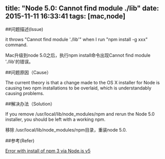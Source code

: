 title: "Node 5.0: Cannot find module ./lib"
date: 2015-11-11 16:33:41
tags: [mac,node]
---

##问题描述(Issue)

  it throws "Cannot find module './lib'" when I run "npm install -g xxx" command.
  
  Mac升级到node 5.0之后，执行npm install命令出现Cannot find module './lib'的错误。
  
  
##问题原因（Cause）

   The current theory is that a change made to the OS X installer for Node is causing two npm installations to be overlaid, which is understandably causing problems. 


##解决办法（Solution）

   If you remove /usr/local/lib/node_modules/npm and rerun the Node 5.0 installer, you should be left with a working npm.
   
   移除 /usr/local/lib/node_modules/npm目录，重装node 5.0.
  
  
##参考(Refer)    

   [Error with install of npm 3 via Node.js v5](https://github.com/npm/npm/issues/10166)
    